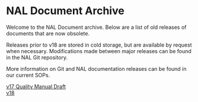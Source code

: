 # NAL Document Archive

Welcome to the NAL Document archive. Below are a list of old releases of documents that are now obsolete.

Releases prior to v18 are stored in cold storage, but are available by request when necessary. Modifications made between major releases can be found in the NAL Git repository.

More information on Git and NAL documentation releases can be found in our current SOPs.

[v17 Quality Manual Draft](v17/qam.md)  
[v18](v18/index.md)  
